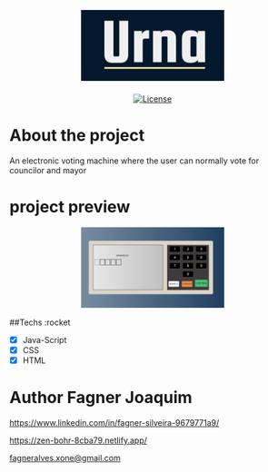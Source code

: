 <p align="center">
  <img src="https://github.com/fagner121212/assets/blob/main/Urna/Urna-logo.PNG?raw=true" width="50%"/>
</p>

<div align="center" style="margin: 20px; text-align: center">

  [![License](http://img.shields.io/:license-mit-blue.svg?style=flat-square)](http://badges.mit-license.org)

</div>


# About the project

An electronic voting machine where the user can normally vote for councilor and mayor

# project preview

<p align="center">
  <img src="https://github.com/fagner121212/assets/blob/main/Urna/Urna-git.PNG?raw=true" width="50%"/>
</p>

##Techs :rocket

- [x] Java-Script
- [x] CSS
- [x] HTML

# Author Fagner Joaquim
 
 https://www.linkedin.com/in/fagner-silveira-9679771a9/
 
 https://zen-bohr-8cba79.netlify.app/
 
 fagneralves.xone@gmail.com
 
